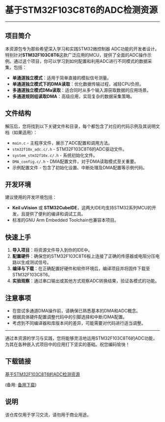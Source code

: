 # 基于STM32F103C8T6的ADC检测资源

---

## 项目简介

本资源包专为那些希望深入学习和实践STM32微控制器 ADC功能的开发者设计。特别针对**STM32F103C8T6**这款广泛应用的MCU，提供了全面的ADC操作示例。通过这个项目，你可以学习到如何配置和利用ADC进行不同模式的数据采集，包括：

- **单通道独立模式**：适用于简单直接的模拟信号测量。
- **单通道独立模式下的DMA读取**：优化数据传输过程，减轻CPU负担。
- **多通道独立模式DMa读取**：适合同时从多个输入源获取数据的应用场景。
- **多通道规则组读取DMA**：高级应用，实现复杂的数据采集策略。

## 文件结构

解压后，您将找到以下关键文件和目录，每个都包含了对应的代码示例及其说明文档（如果适用）：

- `main.c` - 主程序文件，展示了ADC配置和调用方法。
- `stm32f10x_adc.c/.h` - STM32F103C8T6的ADC驱动文件。
- `system_stm32f10x.c/.h` - 系统初始化文件。
- `DMA_config.c/.h` - DMA配置文件，对于DMA读取模式至关重要。
- 示例配置文件 - 包含了初始化设置、中断处理及DMA配置等示例代码。

## 开发环境

建议使用的开发环境包括：
- **Keil uVision** 或 **STM32CubeIDE**，这两大IDE均支持STM32系列MCU的开发，且提供了便利的编译和调试工具。
- 标准的GNU Arm Embedded Toolchain也兼容本项目。

## 快速上手

1. **导入项目**：将资源文件导入到你的IDE中。
2. **配置硬件**：确保您的STM32F103C8T6板上连接了正确的传感器或电阻分压电路以生成测试信号。
3. **编译与下载**：在正确配置好硬件和软件环境后，编译项目并将固件下载至STM32F103C8T6。
4. **实验观察**：通过串口输出或其他方式观察ADC转换结果，验证各模式的功能。

## 注意事项

- 在尝试多通道DMA操作前，请确保已熟悉基本的DMA和ADC概念。
- 根据具体硬件配置调整代码中的引脚选择和中断/DMA配置。
- 考虑到不同编译器和库版本间的差异，可能需要对代码进行适当调整。

---

通过本资源的学习与实践，您将能够灵活地运用STM32F103C8T6的ADC功能，为其在各种嵌入式项目中的应用打下坚实的基础。祝您编码愉快！

## 下载链接
[基于STM32F103C8T6的ADC检测资源](https://pan.quark.cn/s/38337bff777e) 

(备用: [备用下载](https://pan.baidu.com/s/167vk0ob0sCr8AFRoLZ_I2Q?pwd=1234))

## 说明

该仓库仅用于学习交流，请勿用于商业用途。
